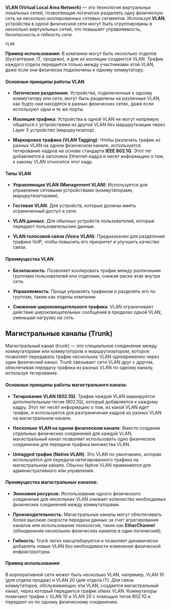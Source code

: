 **VLAN (Virtual Local Area Network)** — это технология виртуальных локальных сетей, позволяющая логически разделять одну физическую сеть на несколько изолированных сетевых сегментов. Используя **VLAN**, устройства в одной физической сети могут быть сгруппированы в несколько виртуальных сетей, что повышает управляемость, безопасность и гибкость сети.

`VLAN`

**Пример использования:** В компании могут быть несколько отделов (бухгалтерия, IT, продажи), и для их изоляции создаются VLAN. Трафик каждого отдела передается только между участниками этой VLAN, даже если они физически подключены к одному коммутатору.

#### Основные принципы работы VLAN

- **Логическое разделение**: Устройства, подключенные к одному коммутатору или сети, могут быть разделены на различные VLAN, как будто они находятся в разных физических сетях, даже если используют одни и те же порты.

- **Изоляция трафика**: Устройства в одной VLAN не могут напрямую общаться с устройствами из другой VLAN без маршрутизации через Layer 3 устройство (маршрутизатор).

- **Маркировка трафика (VLAN Tagging)**: Чтобы различать трафик из разных VLAN на одном физическом канале, используется тегирование кадров на основе стандарта **IEEE 802.1Q**. Этот тег добавляется в заголовок Ethernet-кадра и несет информацию о том, к какому VLAN относится этот кадр.

#### Типы VLAN

- **Управляющая VLAN (Management VLAN)**: Используется для управления сетевыми устройствами (коммутаторами, маршрутизаторами).

- **Гостевая VLAN**: Для устройств, которые должны иметь ограниченный доступ к сети.

- **VLAN данных**: Для обычных устройств пользователей, которые передают пользовательские данные.

- **VLAN голосовой связи (Voice VLAN)**: Предназначен для разделения трафика VoIP, чтобы повысить его приоритет и улучшить качество связи.

#### Преимущества VLAN

- **Безопасность**: Позволяет изолировать трафик между различными группами пользователей или отделами, снижая риски атак внутри сети.

- **Управляемость**: Проще управлять трафиком и разделять его по группам, таким как отделы компании.

- **Снижение широковещательного трафика**: VLAN ограничивает действие широковещательных сообщений в пределах одной VLAN, уменьшая нагрузку на сеть.

## Магистральные каналы (Trunk)

Магистральный канал (trunk) — это специальное соединение между коммутаторами или коммутатором и маршрутизатором, которое позволяет передавать трафик нескольких VLAN одновременно через один физический канал. Trunk связывает сети VLAN друг с другом, обеспечивая передачу трафика из разных VLAN по одному каналу, используя тегирование.

#### Основные принципы работы магистрального канала:

- **Тегирование VLAN (802.1Q)**: Трафик каждой VLAN маркируется дополнительным тегом (802.1Q), который добавляется к каждому кадру. Этот тег несет информацию о том, из какой VLAN идет трафик, и используется для разграничения кадров из разных VLAN на магистральном канале.

- **Несколько VLAN на одном физическом канале**: Вместо создания отдельных физических соединений для каждой VLAN, магистральный канал позволяет использовать одно физическое соединение для передачи трафика множества VLAN.

- **Untagged трафик (Native VLAN)**: Это VLAN по умолчанию, которая используется для передачи нетегированного трафика на магистральном канале. Обычно Native VLAN применяется для административного или управления.

#### Преимущества магистральных каналов:

- **Экономия ресурсов**: Использование одного физического соединения для нескольких VLAN снижает количество необходимых физических соединений между коммутаторами.

- **Производительность**: Магистральные каналы могут обеспечивать более высокие скорости передачи данных за счет агрегирования каналов или использования технологий, таких как **EtherChannel** (объединение нескольких физических каналов в один логический).

- **Гибкость**: Trunk легко масштабируется и позволяет динамически добавлять новые VLAN без необходимости изменения физической инфраструктуры.

#### Пример использования:

В корпоративной сети может быть несколько VLAN, например, VLAN 10 (для отдела продаж) и VLAN 20 (для отдела IT). Для связи коммутаторов, обслуживающих эти VLAN, создается магистральный канал, через который передается трафик обеих VLAN. Коммутаторы помечают трафик с VLAN 10 и VLAN 20 с помощью тегов 802.1Q и передают их по одному физическому соединению.